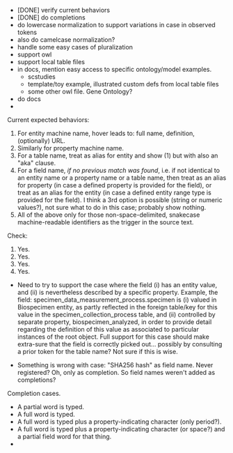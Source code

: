 
- [DONE] verify current behaviors
- [DONE] do completions
- do lowercase normalization to support variations in case in observed tokens
- also do camelcase normalization?
- handle some easy cases of pluralization
- support owl
- support local table files
- in docs, mention easy access to specific ontology/model examples.
    - scstudies
    - template/toy example, illustrated custom defs from local table files
    - some other owl file. Gene Ontology? 
- do docs
- 


Current expected behaviors:
1. For entity machine name, hover leads to: full name, definition, (optionally) URL.
2. Similarly for property machine name.
3. For a table name, treat as alias for entity and show (1) but with also an "aka" clause.
4. For a field name, *if no previous match was found*, i.e. if not identical to an entity name or a property name or a table name, then treat as an alias for property (in case a defined property is provided for the field), or treat as an alias for the entity (in case a defined entity range type is provided for the field). I think a 3rd option is possible (string or numeric values?), not sure what to do in this case; probably show nothing.
5. All of the above only for those non-space-delimited, snakecase machine-readable identifiers as the trigger in the source text.

Check:
1. Yes.
2. Yes.
3. Yes.
4. Yes.

* Need to try to support the case where the field (i) has an entity value, and (ii) is nevertheless described by a specific property. Example, the field:
   specimen_data_measurement_process.specimen
is (i) valued in Biospecimen entity, as partly reflected in the foreign table/key for this value in the specimen_collection_process table, and (ii) controlled by separate property, biospecimen_analyzed, in order to provide detail regarding the definition of this value as associated to particular instances of the root object.
Full support for this case should make extra-sure that the field is correctly picked out... possibly by consulting a prior token for the table name? Not sure if this is wise.

* Something is wrong with case: "SHA256 hash" as field name. Never registered? Oh, only as completion. So field names weren't added as completions?



Completion cases.

- A partial word is typed.
- A full word is typed.
- A full word is typed plus a property-indicating character (only period?).
- A full word is typed plus a property-indicating character (or space?) and a partial field word for that thing.
- 

